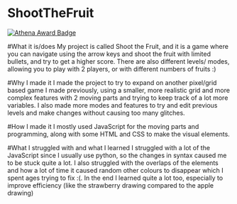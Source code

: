 # ShootTheFruit
[![Athena Award Badge](https://img.shields.io/endpoint?url=https%3A%2F%2Faward.athena.hackclub.com%2Fapi%2Fbadge)](https://award.athena.hackclub.com?utm_source=readme)

#What it is/does
My project is called Shoot the Fruit, and it is a game where you can navigate using the arrow keys and shoot the fruit with limited bullets, and try to get a higher score. There are also different levels/ modes, allowing you to play with 2 players, or with different numbers of fruits :)

#Why I made it
I made the project to try to expand on another pixel/grid based game I made previously, using a smaller, more realistic grid and more complex features with 2 moving parts and trying to keep track of a lot more variables. I also made more modes and features to try and edit previous levels and make changes without causing too many glitches.

#How I made it
I mostly used JavaScript for the moving parts and programming, along with some HTML and CSS to make the visual elements.

#What I struggled with and what I learned
I struggled with a lot of the JavaScript since I usually use python, so the changes in syntax caused me to be stuck quite a lot. I also struggled with the overlaps of the elements and how a lot of time it caused random other colours to disappear which I spent ages trying to fix :(. In the end I learned quite a lot too, especially to improve efficiency (like the strawberry drawing compared to the apple drawing)